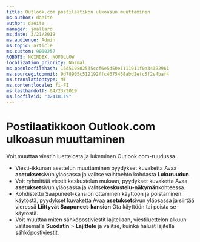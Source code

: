 ```yaml
---
title: Outlook.com postilaatikon ulkoasun muuttaminen
ms.author: daeite
author: daeite
manager: joallard
ms.date: 3/21/2019
ms.audience: Admin
ms.topic: article
ms.custom: 9000257
ROBOTS: NOINDEX, NOFOLLOW
localization_priority: Normal
ms.openlocfilehash: 16d519802535ccf6e5d50e1111911f0a34392961
ms.sourcegitcommit: 9d78905c512192ffc4675468abd2efc5f2e4baf4
ms.translationtype: MT
ms.contentlocale: fi-FI
ms.lasthandoff: 04/23/2019
ms.locfileid: "32418119"
---
```

# <a name="change-the-look-of-your-outlookcom-mailbox"></a>Postilaatikkoon Outlook.com ulkoasun muuttaminen

Voit muuttaa viestin luettelosta ja lukeminen Outlook.com-ruudussa.

- Viesti-ikkunan asettelun muuttaminen pyydykset kuvaketta Avaa **asetukset**sivun yläosassa ja valitse vaihtoehto kohdasta **Lukuruudun**.
- Voit ryhmittää viestit keskustelun mukaan, pyydykset kuvaketta Avaa **asetukset**sivun yläosassa ja valitse**keskustelu-näkymän**kohteessa.
- Kohdistettu Saapuneet-kansion ottaminen käyttöön ja poistaminen käytöstä, pyydykset kuvaketta Avaa **asetukset**sivun yläosassa ja siirtää vieressä **Liittyvät Saapuneet-kansion** Ota käyttöön tai poista se käytöstä.
- Voit muuttaa miten sähköpostiviestit lajitellaan, viestiluettelon alkuun valitsemalla **Suodatin** > **Lajittele** ja valitse, kuinka haluat lajitella sähköpostiviestit.
